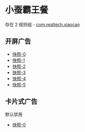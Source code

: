 # 小蚕霸王餐

存在 2 规则组 - [com.realtech.xiaocan](/src/apps/com.realtech.xiaocan.ts)

## 开屏广告

- [快照-0](https://i.gkd.li/import/12843368)
- [快照-1](https://i.gkd.li/import/13363222)
- [快照-2](https://i.gkd.li/import/13363246)
- [快照-3](https://i.gkd.li/import/12854728)
- [快照-4](https://i.gkd.li/import/13694858)
- [快照-5](https://i.gkd.li/import/13794403)

## 卡片式广告

默认禁用

- [快照-0](https://i.gkd.li/import/13694864)
